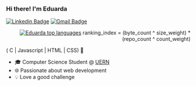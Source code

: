 ### Hi there! I'm Eduarda

[![Linkedin Badge](https://img.shields.io/badge/-LinkedIn-6633cc?style=flat-square&logo=Linkedin&logoColor=white&link=https://[www.linkedin.com/in/EduardaRocha-5958a61a9/)](https://br.linkedin.com/in/eduarda-rocha-6b784a259/)
[![Gmail Badge](https://img.shields.io/badge/-contato@eduardarocha.com-6633cc?style=flat-square&logo=Gmail&logoColor=white&link=mailto:rochaeduarda98133@gmail.com)](mailto:rochaeduarda98133@gmail.com)
<div align="right">
  
[![Eduarda top languages](https://github-readme-stats.vercel.app/api/top-langs/?username=dudarocha81&theme=blue-white)](https://github.com/dudarocha81/github-readme-stats)
ranking_index = (byte_count ^ size_weight) * (repo_count ^ count_weight)
  
 </div>
 
( C  | Javascript | HTML | CSS) 🚀
- 🎓 Computer Science Student @ [UERN](https://portal.uern.br/)
- 🌐 Passionate about web development
- 💡 Love a good challenge
